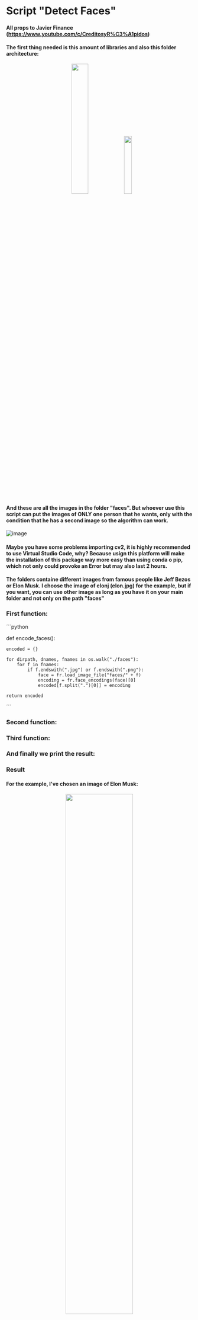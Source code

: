 # Script "Detect Faces"

#### All props to Javier Finance (https://www.youtube.com/c/CreditosyR%C3%A1pidos) 


#### The first thing needed is this amount of libraries and also this folder architecture:

<p align="center" width="100%">
    <img width="30%" src="https://user-images.githubusercontent.com/116290888/198827711-0e5c6159-f23c-41e1-9e8e-89a827833731.png"> 
    <img width="20%" src="https://user-images.githubusercontent.com/116290888/198830283-3e9d3fd7-acb7-4f24-923f-6a9c9848cf6b.png"> 
</p>

#### And these are all the images in the folder "faces". But whoever use this script can put the images of ONLY one person that he wants, only with the condition that he has a second image so the algorithm can work.


![image](https://user-images.githubusercontent.com/116290888/198830451-c29e2091-9d49-4815-87d7-2c3052167c76.png)


#### Maybe you have some problems importing cv2, it is highly recommended to use Virtual Studio Code, why? Because usign this platform will make the installation of this package way more easy than using conda o pip, which not only could provoke an Error but may also last 2 hours.

#### The folders containe different images from famous people like Jeff Bezos or Elon Musk. I choose the image of elonj (elon.jpg) for the example, but if you want, you can use other image as long as you have it on your main folder and not only on the path "faces"

### First function: 

´´´python

def encode_faces():

    encoded = {}

    for dirpath, dnames, fnames in os.walk("./faces"):
        for f in fnames:
            if f.endswith(".jpg") or f.endswith(".png"):
                face = fr.load_image_file("faces/" + f)
                encoding = fr.face_encodings(face)[0]
                encoded[f.split(".")[0]] = encoding

    return encoded
    
´´´

### Second function: 


### Third function:


### And finally we print the result:




### Result
#### For the example, I've chosen an image of Elon Musk:

<p align="center" width="100%">
    <img width="60%" src="https://user-images.githubusercontent.com/116290888/198840349-11132b5a-fca8-4354-b71a-a4ef9c07fae4.png"> 
</p>

#### If you want to detect the face of other person contained in the folder faces the only thin you have to do is to add another image of that person in particular and replace in the code (at line 100) the image "elon.jpg"

